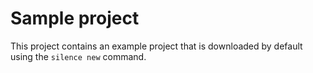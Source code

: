 # Sample project
This project contains an example project that is downloaded by default using the `silence new` command.